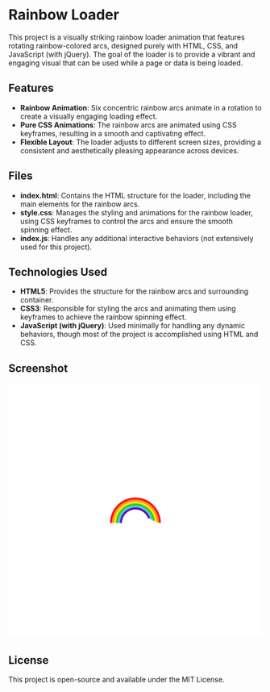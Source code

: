 # Rainbow Loader

This project is a visually striking rainbow loader animation that features rotating rainbow-colored arcs, designed purely with HTML, CSS, and JavaScript (with jQuery). The goal of the loader is to provide a vibrant and engaging visual that can be used while a page or data is being loaded.

## Features
- **Rainbow Animation**: Six concentric rainbow arcs animate in a rotation to create a visually engaging loading effect.
- **Pure CSS Animations**: The rainbow arcs are animated using CSS keyframes, resulting in a smooth and captivating effect.
- **Flexible Layout**: The loader adjusts to different screen sizes, providing a consistent and aesthetically pleasing appearance across devices.

## Files
- **index.html**: Contains the HTML structure for the loader, including the main elements for the rainbow arcs.
- **style.css**: Manages the styling and animations for the rainbow loader, using CSS keyframes to control the arcs and ensure the smooth spinning effect.
- **index.js**: Handles any additional interactive behaviors (not extensively used for this project).

## Technologies Used
- **HTML5**: Provides the structure for the rainbow arcs and surrounding container.
- **CSS3**: Responsible for styling the arcs and animating them using keyframes to achieve the rainbow spinning effect.
- **JavaScript (with jQuery)**: Used minimally for handling any dynamic behaviors, though most of the project is accomplished using HTML and CSS.

## Screenshot
![Rainbow Loader Screenshot](RainbowLoaderDemo.png)
## License
This project is open-source and available under the MIT License.

